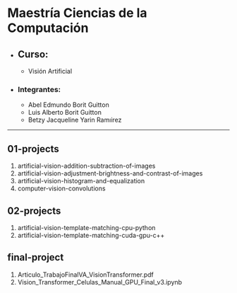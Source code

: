# Maestría Ciencias de la Computación

- ## Curso:

  - Visión Artificial

- ### Integrantes:

  - Abel Edmundo Borit Guitton
  - Luis Alberto Borit Guitton
  - Betzy Jacqueline Yarin Ramıirez

---

## 01-projects

1. artificial-vision-addition-subtraction-of-images
2. artificial-vision-adjustment-brightness-and-contrast-of-images
3. artificial-vision-histogram-and-equalization
4. computer-vision-convolutions

## 02-projects

1. artificial-vision-template-matching-cpu-python
2. artificial-vision-template-matching-cuda-gpu-c++

## final-project

1. Articulo_TrabajoFinalVA_VisionTransformer.pdf
2. Vision_Transformer_Celulas_Manual_GPU_Final_v3.ipynb